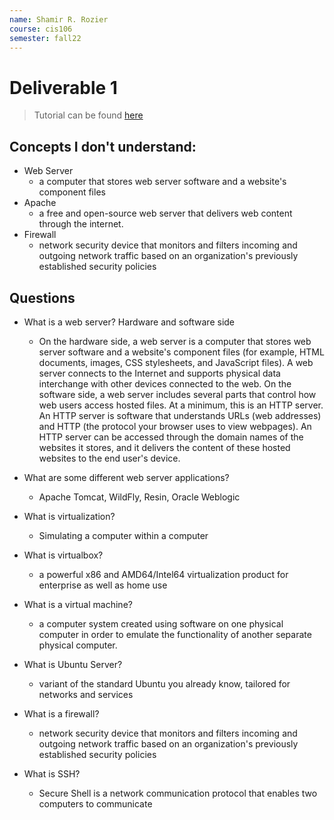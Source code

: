 ```yaml
---
name: Shamir R. Rozier
course: cis106
semester: fall22
---
```


# Deliverable 1

> Tutorial can be found [here](https://www.digitalocean.com/community/tutorials/how-to-install-the-apache-web-server-on-ubuntu-22-04)

## Concepts I don't understand: 

* Web Server
  * a computer that stores web server software and a website's component files 
* Apache
  * a free and open-source web server that delivers web content through the internet.
* Firewall
  *  network security device that monitors and filters incoming and outgoing network traffic based on an organization's previously established security policies

## Questions

* What is a web server? Hardware and software side 
  * On the hardware side, a web server is a computer that stores web server software and a website's component files (for example, HTML documents, images, CSS stylesheets, and JavaScript files). A web server connects to the Internet and supports physical data interchange with other devices connected to the web. On the software side, a web server includes several parts that control how web users access hosted files. At a minimum, this is an HTTP server. An HTTP server is software that understands URLs (web addresses) and HTTP (the protocol your browser uses to view webpages). An HTTP server can be accessed through the domain names of the websites it stores, and it delivers the content of these hosted websites to the end user's device.

* What are some different web server applications?
  * Apache Tomcat, WildFly, Resin, Oracle Weblogic
* What is virtualization?
  * Simulating a computer within a computer
* What is virtualbox?
  * a powerful x86 and AMD64/Intel64 virtualization product for enterprise as well as home use
* What is a virtual machine?
  * a computer system created using software on one physical computer in order to emulate the functionality of another separate physical computer.
* What is Ubuntu Server?
  *  variant of the standard Ubuntu you already know, tailored for networks and services
* What is a firewall?
  * network security device that monitors and filters incoming and outgoing network traffic based on an organization's previously established security policies
* What is SSH?
  * Secure Shell is a network communication protocol that enables two computers to communicate
